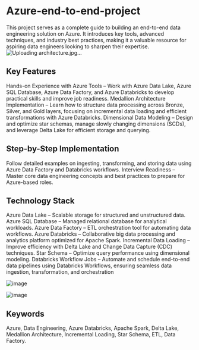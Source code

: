 # Azure-end-to-end-project
This project serves as a complete guide to building an end-to-end data engineering solution on Azure. It introduces key tools, advanced techniques, and industry best practices, making it a valuable resource for aspiring data engineers looking to sharpen their expertise.
![Uploading architecture.jpg…]()


## Key Features
Hands-on Experience with Azure Tools – Work with Azure Data Lake, Azure SQL Database, Azure Data Factory, and Azure Databricks to develop practical skills and improve job readiness.
Medallion Architecture Implementation – Learn how to structure data processing across Bronze, Silver, and Gold layers, focusing on incremental data loading and efficient transformations with Azure Databricks.
Dimensional Data Modeling – Design and optimize star schemas, manage slowly changing dimensions (SCDs), and leverage Delta Lake for efficient storage and querying.
## Step-by-Step Implementation
Follow detailed examples on ingesting, transforming, and storing data using Azure Data Factory and Databricks workflows.
Interview Readiness – Master core data engineering concepts and best practices to prepare for Azure-based roles.
## Technology Stack
Azure Data Lake – Scalable storage for structured and unstructured data.
Azure SQL Database – Managed relational database for analytical workloads.
Azure Data Factory – ETL orchestration tool for automating data workflows.
Azure Databricks – Collaborative big data processing and analytics platform optimized for Apache Spark.
Incremental Data Loading – Improve efficiency with Delta Lake and Change Data Capture (CDC) techniques.
Star Schema – Optimize query performance using dimensional modeling.
Databricks Workflow Jobs – Automate and schedule end-to-end data pipelines using Databricks Workflows, ensuring seamless data ingestion, transformation, and orchestration

![image](https://github.com/user-attachments/assets/5426154a-49f4-410f-8d74-4c12541f6215)

![image](https://github.com/user-attachments/assets/ac2c128f-5368-4df8-88b3-886b5c14a868)

## Keywords
Azure, Data Engineering, Azure Databricks, Apache Spark, Delta Lake, Medallion Architecture, Incremental Loading, Star Schema, ETL, Data Factory.
